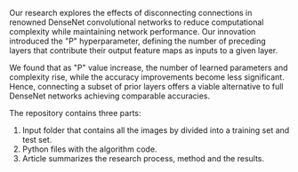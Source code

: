 Our research explores the effects of disconnecting connections in renowned DenseNet convolutional networks to reduce computational complexity while maintaining network performance. Our innovation introduced the "P" hyperparameter, defining the number of preceding layers that contribute their output feature maps as inputs to a given layer.

We found that as "P" value increase, the number of learned parameters and complexity rise, while the accuracy improvements become less significant. Hence, connecting a subset of prior layers offers a viable alternative to full DenseNet networks achieving comparable accuracies.

The repository contains three parts:
1. Input folder that contains all the images by divided into a training set and test set.
2. Python files with the algorithm code.
3. Article summarizes the research process, method and the results.

